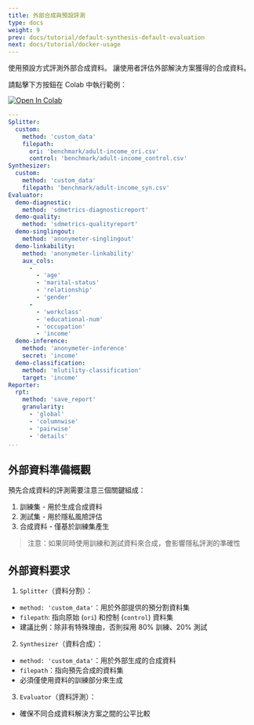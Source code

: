 ```yaml
---
title: 外部合成與預設評測
type: docs
weight: 9
prev: docs/tutorial/default-synthesis-default-evaluation
next: docs/tutorial/docker-usage
---
```



使用預設方式評測外部合成資料。
讓使用者評估外部解決方案獲得的合成資料。

請點擊下方按鈕在 Colab 中執行範例：

[![Open In Colab](https://colab.research.google.com/assets/colab-badge.svg)](https://colab.research.google.com/github/nics-tw/petsard/blob/main/demo/tutorial/external-synthesis-default-evaluation.ipynb)

```yaml
---
Splitter:
  custom:
    method: 'custom_data'
    filepath:
      ori: 'benchmark/adult-income_ori.csv'
      control: 'benchmark/adult-income_control.csv'
Synthesizer:
  custom:
    method: 'custom_data'
    filepath: 'benchmark/adult-income_syn.csv'
Evaluator:
  demo-diagnostic:
    method: 'sdmetrics-diagnosticreport'
  demo-quality:
    method: 'sdmetrics-qualityreport'
  demo-singlingout:
    method: 'anonymeter-singlingout'
  demo-linkability:
    method: 'anonymeter-linkability'
    aux_cols:
      -
        - 'age'
        - 'marital-status'
        - 'relationship'
        - 'gender'
      -
        - 'workclass'
        - 'educational-num'
        - 'occupation'
        - 'income'
  demo-inference:
    method: 'anonymeter-inference'
    secret: 'income'
  demo-classification:
    method: 'mlutility-classification'
    target: 'income'
Reporter:
  rpt:
    method: 'save_report'
    granularity:
      - 'global'
      - 'columnwise'
      - 'pairwise'
      - 'details'
...
```

## 外部資料準備概觀

預先合成資料的評測需要注意三個關鍵組成：

1. 訓練集 - 用於生成合成資料
2. 測試集 - 用於隱私風險評估
3. 合成資料 - 僅基於訓練集產生

> 注意：如果同時使用訓練和測試資料來合成，會影響隱私評測的準確性

## 外部資料要求

1. `Splitter`（資料分割）：

- `method: 'custom_data'`：用於外部提供的預分割資料集
- `filepath`: 指向原始 (`ori`) 和控制 (`control`) 資料集
- 建議比例：除非有特殊理由，否則採用 80% 訓練、20% 測試

2. `Synthesizer`（資料合成）：

- `method: 'custom_data'`：用於外部生成的合成資料
- `filepath`：指向預先合成的資料集
- 必須僅使用資料的訓練部分來生成

3. `Evaluator`（資料評測）：

- 確保不同合成資料解決方案之間的公平比較
